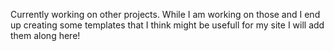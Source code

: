 Currently working on other projects. While I am working on those and I end up creating some templates that I think might be usefull for my site I will add them along here!


